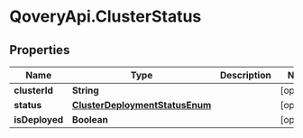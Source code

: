 # QoveryApi.ClusterStatus

## Properties

Name | Type | Description | Notes
------------ | ------------- | ------------- | -------------
**clusterId** | **String** |  | [optional] 
**status** | [**ClusterDeploymentStatusEnum**](ClusterDeploymentStatusEnum.md) |  | [optional] 
**isDeployed** | **Boolean** |  | [optional] 


